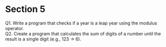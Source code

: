 # Section 5
Q1. Write a program that checks if a year is a leap year using the modulus operator.
<br>Q2. Create a program that calculates the sum of digits of a number until the result is a single digit
(e.g., 123 -> 6).
